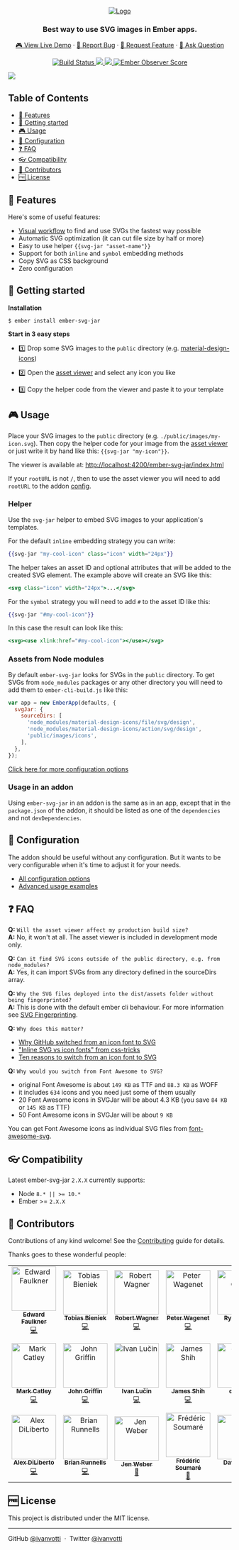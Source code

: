 <p align="center">
  <a href="https://svgjar.web.app" target="_blank">
    <img src="https://svgjar.web.app/images/logo-96eaca43925f5d648acc8193b1b9ddd7.svg" alt="Logo">
  </a>
</p>

<h3 align="center">
  Best way to use SVG images in Ember apps.
</h3>

<p align="center">
  <a href="https://svgjar-demo.web.app" target="_blank">🎮 View Live Demo</a>
  ·
  <a href="https://github.com/ivanvotti/ember-svg-jar/issues/new?template=---bug-report.md">🐞 Report Bug</a>
  ·
  <a href="https://github.com/ivanvotti/ember-svg-jar/issues/new?template=---feature-request.md">🍩 Request Feature</a>
  ·
  <a href="https://github.com/ivanvotti/ember-svg-jar/issues/new?template=---question.md">🤔  Ask Question</a>
</p>

<p align="center">
  <a href="https://travis-ci.org/ivanvotti/ember-svg-jar" target="_blank">
    <img src="https://travis-ci.org/ivanvotti/ember-svg-jar.svg?branch=master"
      alt="Build Status">
  </a>
  <a href="https://www.npmjs.com/package/ember-svg-jar" target="_blank">
    <img src="https://img.shields.io/npm/v/ember-svg-jar.svg?color=informational" />
  </a>
  <a href="https://www.npmjs.com/package/ember-svg-jar" target="_blank">
    <img src="https://img.shields.io/npm/dm/ember-svg-jar.svg?color=informational" />
  </a>
  <a href="http://emberobserver.com/addons/ember-svg-jar" target="_blank">
    <img src="http://emberobserver.com/badges/ember-svg-jar.svg" alt="Ember Observer Score">
  </a>
</p>

![](https://svgjar.web.app/images/app-screenshot-adb77f291ccaf5251e42c31eb3b5ddd3.png)

## Table of Contents

- [🍩 Features](#-features)
- [👋 Getting started](#-getting-started)
- [🎮 Usage](#-usage)
- [🔧 Configuration](#-configuration)
- [❓ FAQ](#-faq)
- [👓 Compatibility](#-compatibility)
- [💟 Contributors](#-contributors)
- [🆓 License](#-license)

## 🍩 Features

Here's some of useful features:

- <a href="https://svgjar-demo.web.app" target="_blank">Visual workflow</a> to find and use SVGs the fastest way possible
- Automatic SVG optimization (it can cut file size by half or more)
- Easy to use helper `{{svg-jar "asset-name"}}`
- Support for both `inline` and `symbol` embedding methods
- Copy SVG as CSS background
- Zero configuration

## 👋 Getting started

**Installation**

`$ ember install ember-svg-jar`

**Start in 3 easy steps**

- 1️⃣ Drop some SVG images to the `public` directory (e.g. [material-design-icons](https://github.com/google/material-design-icons))

- 2️⃣ Open the [asset viewer](http://localhost:4200/ember-svg-jar/index.html) and select any icon you like

- 3️⃣ Copy the helper code from the viewer and paste it to your template

## 🎮 Usage

Place your SVG images to the `public` directory (e.g. `./public/images/my-icon.svg`). Then copy the helper code for your image from the [asset viewer](http://localhost:4200/ember-svg-jar/index.html) or just write it by hand like this: `{{svg-jar "my-icon"}}`.

The viewer is available at: <a href="http://localhost:4200/ember-svg-jar/index.html" target="_blank">http://localhost:4200/ember-svg-jar/index.html</a>

If your `rootURL` is not `/`, then to use the asset viewer you will need to add `rootURL` to the addon [config](https://github.com/ivanvotti/ember-svg-jar/blob/master/docs/configuration.md#global-options).

### Helper

Use the `svg-jar` helper to embed SVG images to your application's templates.

For the default `inline` embedding strategy you can write:

```handlebars
{{svg-jar "my-cool-icon" class="icon" width="24px"}}
```

The helper takes an asset ID and optional attributes that will be added to the created SVG element. The example above will create an SVG like this:

```handlebars
<svg class="icon" width="24px">...</svg>
```

For the `symbol` strategy you will need to add `#` to the asset ID like this:

```handlebars
{{svg-jar "#my-cool-icon"}}
```

In this case the result can look like this:

```handlebars
<svg><use xlink:href="#my-cool-icon"></use></svg>
```

### Assets from Node modules

By default `ember-svg-jar` looks for SVGs in the `public` directory. To get SVGs from `node_modules` packages or any other directory you will need to add them to `ember-cli-build.js` like this:

```js
var app = new EmberApp(defaults, {
  svgJar: {
    sourceDirs: [
      'node_modules/material-design-icons/file/svg/design',
      'node_modules/material-design-icons/action/svg/design',
      'public/images/icons',
    ],
  },
});
```

[Click here for more configuration options](#configuration)

### Usage in an addon

Using `ember-svg-jar` in an addon is the same as in an app, except that in the `package.json`
of the addon, it should be listed as one of the `dependencies` and not `devDependencies`.

## 🔧 Configuration

The addon should be useful without any configuration. But it wants to be very configurable when it's time to adjust it for your needs.

- [All configuration options](docs/configuration.md)
- [Advanced usage examples](docs/examples.md)

## ❓ FAQ

**Q:** `Will the asset viewer affect my production build size?`  
**A:** No, it won't at all. The asset viewer is included in development mode only.

**Q:** `Can it find SVG icons outside of the public directory, e.g. from node_modules?`  
**A:** Yes, it can import SVGs from any directory defined in the sourceDirs array.

**Q:** `Why the SVG files deployed into the dist/assets folder without being fingerprinted?`  
**A:** This is done with the default ember cli behaviour. For more information see [SVG Fingerprinting](docs/svg-fingerprinting.md).

**Q:** `Why does this matter?`

- [Why GitHub switched from an icon font to SVG](https://github.com/blog/2112-delivering-octicons-with-svg)
- ["Inline SVG vs icon fonts" from css-tricks](https://css-tricks.com/icon-fonts-vs-svg/)
- [Ten reasons to switch from an icon font to SVG](http://ianfeather.co.uk/ten-reasons-we-switched-from-an-icon-font-to-svg/)

**Q:** `Why would you switch from Font Awesome to SVG?`

- original Font Awesome is about `149 KB` as TTF and `88.3 KB` as WOFF
- it includes `634` icons and you need just some of them usually
- 20 Font Awesome icons in SVGJar will be about 4.3 KB (you save `84 KB` or `145 KB` as TTF)
- 50 Font Awesome icons in SVGJar will be about `9 KB`

You can get Font Awesome icons as individual SVG files from [font-awesome-svg](https://github.com/ivanvotti/font-awesome-svg).

## 👓 Compatibility

Latest ember-svg-jar `2.X.X` currently supports:

- Node `8.* || >= 10.*`
- Ember >= `2.X.X`

## 💟 Contributors

Contributions of any kind welcome! See the [Contributing](CONTRIBUTING.md) guide for details.

Thanks goes to these wonderful people:

<!-- ALL-CONTRIBUTORS-LIST:START - Do not remove or modify this section -->
<!-- prettier-ignore -->
<table>
  <tr>
    <td align="center"><a href="http://eaf4.com"><img src="https://avatars0.githubusercontent.com/u/319282?v=4" width="100px;" alt="Edward Faulkner"/><br /><sub><b>Edward Faulkner</b></sub></a><br /><a href="https://github.com/ivanvotti/ember-svg-jar/commits?author=ef4" title="Code">💻</a></td>
    <td align="center"><a href="https://github.com/Turbo87"><img src="https://avatars2.githubusercontent.com/u/141300?v=4" width="100px;" alt="Tobias Bieniek"/><br /><sub><b>Tobias Bieniek</b></sub></a><br /><a href="https://github.com/ivanvotti/ember-svg-jar/commits?author=Turbo87" title="Code">💻</a></td>
    <td align="center"><a href="https://shipshape.io"><img src="https://avatars3.githubusercontent.com/u/2640861?v=4" width="100px;" alt="Robert Wagner"/><br /><sub><b>Robert Wagner</b></sub></a><br /><a href="https://github.com/ivanvotti/ember-svg-jar/commits?author=rwwagner90" title="Code">💻</a></td>
    <td align="center"><a href="https://github.com/wagenet"><img src="https://avatars3.githubusercontent.com/u/9835?v=4" width="100px;" alt="Peter Wagenet"/><br /><sub><b>Peter Wagenet</b></sub></a><br /><a href="https://github.com/ivanvotti/ember-svg-jar/commits?author=wagenet" title="Code">💻</a></td>
    <td align="center"><a href="https://github.com/ryanpatrickcook"><img src="https://avatars2.githubusercontent.com/u/3067243?v=4" width="100px;" alt="Ryan Cook"/><br /><sub><b>Ryan Cook</b></sub></a><br /><a href="https://github.com/ivanvotti/ember-svg-jar/commits?author=ryanpatrickcook" title="Code">💻</a></td>
    <td align="center"><a href="https://github.com/mupkoo"><img src="https://avatars0.githubusercontent.com/u/1788571?v=4" width="100px;" alt="Mirko Akov"/><br /><sub><b>Mirko Akov</b></sub></a><br /><a href="https://github.com/ivanvotti/ember-svg-jar/commits?author=mupkoo" title="Code">💻</a></td>
    <td align="center"><a href="http://mrloop.com"><img src="https://avatars3.githubusercontent.com/u/12345?v=4" width="100px;" alt="Ewan McDougall"/><br /><sub><b>Ewan McDougall</b></sub></a><br /><a href="https://github.com/ivanvotti/ember-svg-jar/commits?author=mrloop" title="Code">💻</a></td>
  </tr>
  <tr>
    <td align="center"><a href="https://github.com/markcatley"><img src="https://avatars0.githubusercontent.com/u/5198?v=4" width="100px;" alt="Mark Catley"/><br /><sub><b>Mark Catley</b></sub></a><br /><a href="https://github.com/ivanvotti/ember-svg-jar/commits?author=markcatley" title="Code">💻</a></td>
    <td align="center"><a href="http://www.seated.com"><img src="https://avatars1.githubusercontent.com/u/19490?v=4" width="100px;" alt="John Griffin"/><br /><sub><b>John Griffin</b></sub></a><br /><a href="https://github.com/ivanvotti/ember-svg-jar/commits?author=john-griffin" title="Code">💻</a></td>
    <td align="center"><a href="http://www.facebook.com/lucin.ivan"><img src="https://avatars3.githubusercontent.com/u/4481706?v=4" width="100px;" alt="Ivan Lučin"/><br /><sub><b>Ivan Lučin</b></sub></a><br /><a href="https://github.com/ivanvotti/ember-svg-jar/commits?author=ilucin" title="Code">💻</a></td>
    <td align="center"><a href="https://hyjk2000.github.io"><img src="https://avatars1.githubusercontent.com/u/4647136?v=4" width="100px;" alt="James Shih"/><br /><sub><b>James Shih</b></sub></a><br /><a href="https://github.com/ivanvotti/ember-svg-jar/commits?author=hyjk2000" title="Code">💻</a></td>
    <td align="center"><a href="http://seg.al"><img src="https://avatars1.githubusercontent.com/u/3156114?v=4" width="100px;" alt="djsegal"/><br /><sub><b>djsegal</b></sub></a><br /><a href="https://github.com/ivanvotti/ember-svg-jar/commits?author=djsegal" title="Code">💻</a></td>
    <td align="center"><a href="https://jan.buschtoens.me"><img src="https://avatars0.githubusercontent.com/u/834636?v=4" width="100px;" alt="Jan Buschtöns"/><br /><sub><b>Jan Buschtöns</b></sub></a><br /><a href="https://github.com/ivanvotti/ember-svg-jar/commits?author=buschtoens" title="Code">💻</a></td>
    <td align="center"><a href="https://siva.dev"><img src="https://avatars1.githubusercontent.com/u/7725225?v=4" width="100px;" alt="Sivasubramanyam A"/><br /><sub><b>Sivasubramanyam A</b></sub></a><br /><a href="https://github.com/ivanvotti/ember-svg-jar/commits?author=astronomersiva" title="Code">💻</a></td>
  </tr>
  <tr>
    <td align="center"><a href="https://alexdiliberto.com"><img src="https://avatars0.githubusercontent.com/u/666459?v=4" width="100px;" alt="Alex DiLiberto"/><br /><sub><b>Alex DiLiberto</b></sub></a><br /><a href="https://github.com/ivanvotti/ember-svg-jar/commits?author=alexdiliberto" title="Code">💻</a></td>
    <td align="center"><a href="https://github.com/Dhaulagiri"><img src="https://avatars1.githubusercontent.com/u/1672302?v=4" width="100px;" alt="Brian Runnells"/><br /><sub><b>Brian Runnells</b></sub></a><br /><a href="https://github.com/ivanvotti/ember-svg-jar/commits?author=Dhaulagiri" title="Code">💻</a></td>
    <td align="center"><a href="https://jenweber.github.io/portfolio/"><img src="https://avatars1.githubusercontent.com/u/16627268?v=4" width="100px;" alt="Jen Weber"/><br /><sub><b>Jen Weber</b></sub></a><br /><a href="https://github.com/ivanvotti/ember-svg-jar/commits?author=jenweber" title="Documentation">📖</a></td>
    <td align="center"><a href="http://hakilebara.com"><img src="https://avatars2.githubusercontent.com/u/1991564?v=4" width="100px;" alt="Frédéric Soumaré"/><br /><sub><b>Frédéric Soumaré</b></sub></a><br /><a href="https://github.com/ivanvotti/ember-svg-jar/commits?author=hakilebara" title="Documentation">📖</a></td>
    <td align="center"><a href="http://kiwiupover.com"><img src="https://avatars3.githubusercontent.com/u/647691?v=4" width="100px;" alt="David Laird"/><br /><sub><b>David Laird</b></sub></a><br /><a href="https://github.com/ivanvotti/ember-svg-jar/commits?author=kiwiupover" title="Code">💻</a></td>
    <td align="center"><a href="http://www.lumialabs.com"><img src="https://avatars2.githubusercontent.com/u/533152?v=4" width="100px;" alt="Daan van Etten"/><br /><sub><b>Daan van Etten</b></sub></a><br /><a href="https://github.com/ivanvotti/ember-svg-jar/commits?author=Daan-" title="Code">💻</a></td>
    <td align="center"><a href="https://github.com/tcjr"><img src="https://avatars3.githubusercontent.com/u/142243?v=4" width="100px;" alt="Tom Carter"/><br /><sub><b>Tom Carter</b></sub></a><br /><a href="https://github.com/ivanvotti/ember-svg-jar/issues?q=author%3Atcjr" title="Bug reports">🐛</a></td>
  </tr>
</table>

<!-- ALL-CONTRIBUTORS-LIST:END -->

## 🆓 License

This project is distributed under the MIT license.

---

GitHub [@ivanvotti](https://github.com/ivanvotti) &nbsp;&middot;&nbsp;
Twitter [@ivanvotti](https://twitter.com/ivanvotti)
